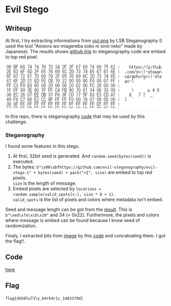 # Evil Stego

## Writeup

At first, I try extracting informations from [out.png](out.png) by LSB Steganography (I used the tool "Aoisora wo miagereba soko ni siroi neko" made by Japanese). The results shows [github link](https://github.com/evil-steganography/evil-stego-1) to steganography code are embed to top red pixel.

![link_to_github](img/attach1.png)

In this repo, there is steganography [code](main.py) that mey be used by this challenge.

### Steganography

I found some features in this stego.

1. At first, 32bit seed is generated. And `random.seed(bytes(seed))` is executed.
2. The bytes: `b"\x90\xbfhttps://github.com/evil-steganography/evil-stego-1" + bytes(seed) + pack("<I", size)` are embed to top red pixels.  
`size` is the length of message.
3. Embed pixels are selected by `locations = random.sample(valid_spots[c:], size * 8 + 1)`.  
`valid_spots` is the list of pixels and colors where metadata isn't embed.

Seed and message length can be got from the [result](img/attach1.png). This is `b"\xed\xfe\xcb\x10"` and 34 (= 0x22). Furthermore, the pixels and colors where message is embed can be found because I know seed of randomization.

Finaly, I extracted bits from [image](out.png) by this [code](exploit.py) and concatnating them. I got the flag!!.

## Code

[here](exploit.py)

## Flag

`flag{4b50lu73ly_b4rb4r1c_1403379d}`